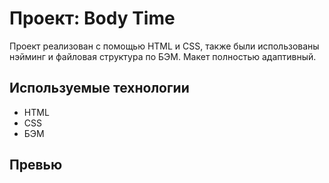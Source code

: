 # Проект: Body Time

Проект реализован с помощью HTML и CSS, также были использованы нэйминг и файловая структура по БЭМ. Макет полностью адаптивный.

## Используемые технологии

- HTML
- CSS
- БЭМ

## Превью
